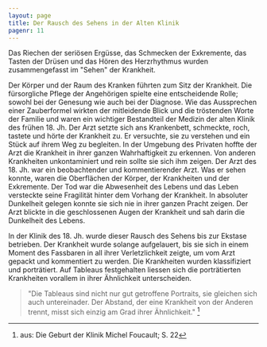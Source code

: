 ```yaml
---
layout: page
title: Der Rausch des Sehens in der Alten Klinik
pagenr: 11
---
```


Das Riechen der seriösen Ergüsse, das Schmecken der Exkremente, das Tasten der Drüsen und das Hören des Herzrhythmus wurden zusammengefasst im "Sehen" der Krankheit.

Der Körper und der Raum des Kranken führten zum Sitz der Krankheit. Die fürsorgliche Pflege der Angehörigen spielte eine entscheidende Rolle; sowohl bei der Genesung wie auch bei der Diagnose. Wie das Aussprechen einer Zauberformel wirkten der mitleidende Blick und die tröstenden Worte der Familie und waren ein wichtiger Bestandteil der Medizin der alten Klinik des frühen 18. Jh. Der Arzt setzte sich ans Krankenbett, schmeckte, roch, tastete und hörte der Krankheit zu. Er versuchte, sie zu verstehen und ein Stück auf ihrem Weg zu begleiten. In der Umgebung des Privaten hoffte der Arzt die Krankheit in ihrer ganzen Wahrhaftigkeit zu erkennen. Von anderen Krankheiten unkontaminiert und rein sollte sie sich ihm zeigen. Der Arzt des 18. Jh. war ein beobachtender und kommentierender Arzt. Was er sehen konnte, waren die Oberflächen der Körper, der Krankheiten und der Exkremente. Der Tod war die Abwesenheit des Lebens und das Leben versteckte seine Fragilität hinter dem Vorhang der Krankheit. In absoluter Dunkelheit gelegen konnte sie sich nie in ihrer ganzen Pracht zeigen. Der Arzt blickte in die geschlossenen Augen der Krankheit und sah darin die Dunkelheit des Lebens.

In der Klinik des 18. Jh. wurde dieser Rausch des Sehens bis zur Ekstase betrieben. Der Krankheit wurde solange aufgelauert, bis sie sich in einem Moment des Fassbaren in all ihrer Verletzlichkeit zeigte, um vom Arzt gepackt und kommentiert zu werden. Die Krankheiten wurden klassifiziert und porträtiert. Auf Tableaus festgehalten liessen sich die porträtierten Krankheiten vorallem in ihrer Ähnlichkeit unterscheiden.

>"Die Tableaus sind nicht nur gut getroffene Portraits, sie gleichen sich auch untereinader. Der Abstand, der eine Krankheit von der Anderen trennt, misst sich einzig am Grad ihrer Ähnlichkeit." [^7]

[^7]:
      aus: Die Geburt der Klinik Michel Foucault; S. 22
